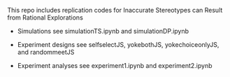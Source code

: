 This repo includes replication codes for Inaccurate Stereotypes can Result from Rational Explorations

- Simulations see simulationTS.ipynb and simulationDP.ipynb

- Experiment designs see selfselectJS, yokebothJS, yokechoiceonlyJS, and randommeetJS

- Experiment analyses see experiment1.ipynb and experiment2.ipynb
